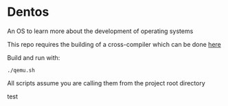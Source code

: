 # Dentos
An OS to learn more about the development of operating systems

This repo requires the building of a cross-compiler which can be done [here](https://wiki.osdev.org/GCC_Cross-Compiler)

Build and run with:
```
./qemu.sh
```

All scripts assume you are calling them from the project root directory

test
